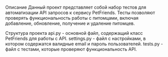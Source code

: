 Описание
Данный проект представляет собой набор тестов для автоматизации API запросов к сервису PetFriends. Тесты позволяют проверять функциональность работы с питомцами, включая добавление, обновление, получение и удаление питомцев.

Структура проекта
api.py - основной файл, содержащий класс PetFriends для работы с API.
settings.py - файл с настройками, в котором содержатся валидные email и пароль пользователей.
tests.py - файл с тестами, которые проверяют функциональность API.
